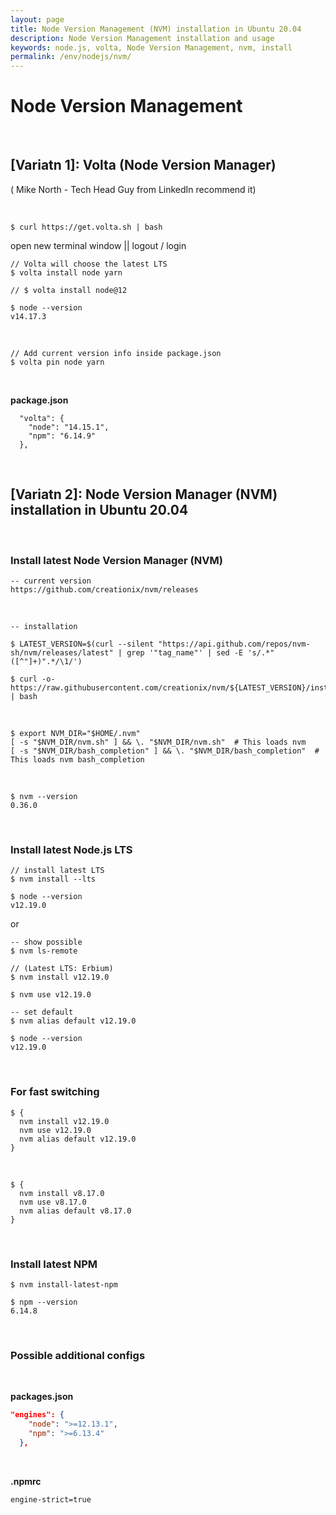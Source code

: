 ```yaml
---
layout: page
title: Node Version Management (NVM) installation in Ubuntu 20.04
description: Node Version Management installation and usage
keywords: node.js, volta, Node Version Management, nvm, install
permalink: /env/nodejs/nvm/
---
```


# Node Version Management

<br/>

## [Variatn 1]: Volta (Node Version Manager)

( Mike North - Tech Head Guy from LinkedIn recommend it)

<br/>

    $ curl https://get.volta.sh | bash

open new terminal window || logout / login

    // Volta will choose the latest LTS
    $ volta install node yarn

    // $ volta install node@12

    $ node --version
    v14.17.3

<br/>

    // Add current version info inside package.json
    $ volta pin node yarn

<br/>

**package.json**

```
  "volta": {
    "node": "14.15.1",
    "npm": "6.14.9"
  },
```

<br/>

## [Variatn 2]: Node Version Manager (NVM) installation in Ubuntu 20.04

<br/>

### Install latest Node Version Manager (NVM)

    -- current version
    https://github.com/creationix/nvm/releases

<br/>

    -- installation

    $ LATEST_VERSION=$(curl --silent "https://api.github.com/repos/nvm-sh/nvm/releases/latest" | grep '"tag_name"' | sed -E 's/.*"([^"]+)".*/\1/')

    $ curl -o- https://raw.githubusercontent.com/creationix/nvm/${LATEST_VERSION}/install.sh | bash

<br/>

    $ export NVM_DIR="$HOME/.nvm"
    [ -s "$NVM_DIR/nvm.sh" ] && \. "$NVM_DIR/nvm.sh"  # This loads nvm
    [ -s "$NVM_DIR/bash_completion" ] && \. "$NVM_DIR/bash_completion"  # This loads nvm bash_completion

<br/>

    $ nvm --version
    0.36.0

<br/>

### Install latest Node.js LTS

    // install latest LTS
    $ nvm install --lts

    $ node --version
    v12.19.0

or

    -- show possible
    $ nvm ls-remote

    // (Latest LTS: Erbium)
    $ nvm install v12.19.0

    $ nvm use v12.19.0

    -- set default
    $ nvm alias default v12.19.0

    $ node --version
    v12.19.0

<br/>

### For fast switching

    $ {
      nvm install v12.19.0
      nvm use v12.19.0
      nvm alias default v12.19.0
    }

<br/>

    $ {
      nvm install v8.17.0
      nvm use v8.17.0
      nvm alias default v8.17.0
    }

<br/>

### Install latest NPM

    $ nvm install-latest-npm

    $ npm --version
    6.14.8

<br/>

### Possible additional configs

<br/>

**packages.json**

```json
"engines": {
    "node": ">=12.13.1",
    "npm": ">=6.13.4"
  },
```

<br/>

**.npmrc**

```
engine-strict=true
```
